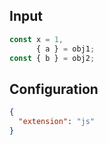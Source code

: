 
## Input
```javascript input
const x = 1,
      { a } = obj1;
const { b } = obj2;
```

## Configuration
```json configuration
{
  "extension": "js"
}
```
